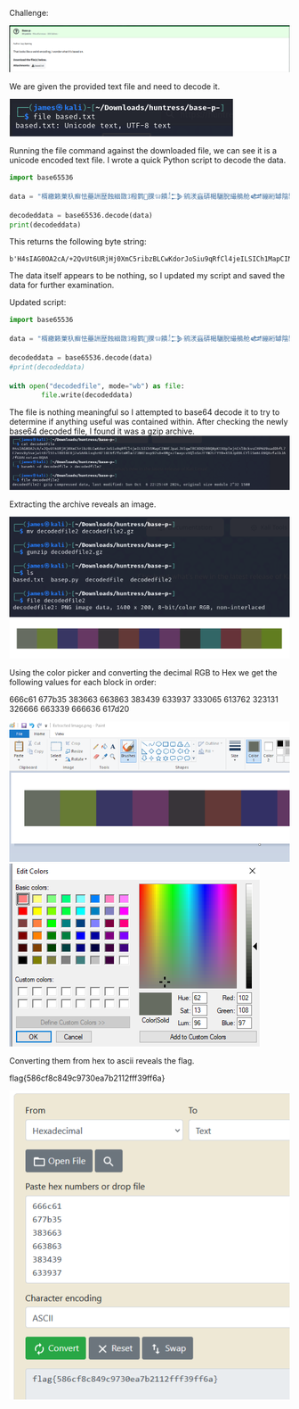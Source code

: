 Challenge:

![Alt text](images/1._Challenge.PNG)

We are given the provided text file and need to decode it.

![Alt text](images/2._File_Type.PNG)

Running the file command against the downloaded file, we can see it is a unicode encoded text file.  I wrote a quick Python script to decode the data.

```python
import base65536

data = "楈繳籁萰杁癣怯蘲詶歴蝕絪敪ꕘ橃鹲𠁢腂𔕃饋𓁯𒁊鹓湵蝱硦楬驪腉繓鵃舱𒅡繃絎罅陰罌繖𔕱蝔浃虄眵虂𒄰𓉋詘襰ꅥ破ꌴ顂𔑫硳蕈訶𒀹饡鵄腦蔷樸𠁺襐浸椱欱蹌ꍣ鱙癅腏葧𔕇鱋鱸𓁮聊聍ꄸꈴ陉𔕁框ꅔ𔕩𔕃驂虪祑𓅁聨朸聣摸眲葮𖠳鵺穭𒁭豍摮饱恕𓉮詔葉鰸葭楷洳面𔕃𔑒踳𔐸杅𐙥湳橹驳陪楴氹橬𓄱蝔晏稸ꄸ防癓ꉁ𖡩鵱聲ꍆ稸鬶魚𓉯艭𔕬輷茳筋𔑭湰𓄲怸艈恧襺陷项譶ꍑ衮汮蹆杗筌蹙怰晘缸睰脹蹃鹬ꕓ脶湏赑魶繡罢𒉁荶腳ꌳ蕔𔐶橊欹𖥇繋赡𐙂饎罒鵡𒉮腙ꍮ楑恤魌虢昹𒅶效楙衎𔕙ꉨ𓈸𔑭樯筶筚絮𓁗浈豱ꉕ魔魧蕕聘筣鹖樫ꍖ汸湖萰腪轪𓉱艱絍笹艨魚詇腁𒁮陴顮虂癁"

decodeddata = base65536.decode(data)
print(decodeddata)
```

This returns the following byte string:

```
b'H4sIAG0OA2cA/+2QvUt6URjHj0XmC5ribzBLCwKdorJoSiu9qRfCl4jeILSICh1MapCINHEJpaLJVIqwTRC8DQ5BBQ0pKtXUpTej4C4lBckvsCHP6U9oadDhfL7P85zzPTx81416LYclYgEAOLgOGwKgxgnrJKMK8j4kIaAwF3TjiwCwBejQQDAshK82cKx/2BnO3xzhmEmoMWn/qdU+ntTUIO8gmOw438bbCwRv3Y8vE2ens9y5sejat497l51sTRO18E8j2aSAAkixqhrKFl8E6fZfotmMlw7Z3NKFmvp92s8+HMg+zTwaycvVQlnSn7FYW2LFYY0+X18JpB9LCYliSm6LO9QXvfaIbJAqvNsL3lTP6vJ596GyKIaXBnNdRJahnqYLnlQ4d+LfbQ91vpH0Y4NSYwhk8tmv/5vFZFnHWrH8qWUkTfgfUPXKcFVi+5Vlx7V90OjLjZqtqMMH9FhMZfGUALnotancBQAA'
```

The data itself appears to be nothing, so I updated my script and saved the data for further examination.

Updated script:

```python
import base65536

data = "楈繳籁萰杁癣怯蘲詶歴蝕絪敪ꕘ橃鹲𠁢腂𔕃饋𓁯𒁊鹓湵蝱硦楬驪腉繓鵃舱𒅡繃絎罅陰罌繖𔕱蝔浃虄眵虂𒄰𓉋詘襰ꅥ破ꌴ顂𔑫硳蕈訶𒀹饡鵄腦蔷樸𠁺襐浸椱欱蹌ꍣ鱙癅腏葧𔕇鱋鱸𓁮聊聍ꄸꈴ陉𔕁框ꅔ𔕩𔕃驂虪祑𓅁聨朸聣摸眲葮𖠳鵺穭𒁭豍摮饱恕𓉮詔葉鰸葭楷洳面𔕃𔑒踳𔐸杅𐙥湳橹驳陪楴氹橬𓄱蝔晏稸ꄸ防癓ꉁ𖡩鵱聲ꍆ稸鬶魚𓉯艭𔕬輷茳筋𔑭湰𓄲怸艈恧襺陷项譶ꍑ衮汮蹆杗筌蹙怰晘缸睰脹蹃鹬ꕓ脶湏赑魶繡罢𒉁荶腳ꌳ蕔𔐶橊欹𖥇繋赡𐙂饎罒鵡𒉮腙ꍮ楑恤魌虢昹𒅶效楙衎𔕙ꉨ𓈸𔑭樯筶筚絮𓁗浈豱ꉕ魔魧蕕聘筣鹖樫ꍖ汸湖萰腪轪𓉱艱絍笹艨魚詇腁𒁮陴顮虂癁"

decodeddata = base65536.decode(data)
#print(decodeddata)

with open("decodedfile", mode="wb") as file:
        file.write(decodeddata)
```

The file is nothing meaningful so I attempted to base64 decode it to try to determine if anything useful was contained within.  After checking the newly base64 decoded file, I found it was a gzip archive.
![Alt text](images/3._Decoded_file.PNG)

Extracting the archive reveals an image.

![Alt text](images/4._Decoded_file_2.PNG)
![Alt text](images/5._Extracted_Image.png)

Using the color picker and converting the decimal RGB to Hex we get the following values for each block in order:

666c61
677b35
383663
663863
383439
633937
333065
613762
323131
326666
663339
666636
617d20

![Alt text](images/6._Color_Picker.PNG)
![Alt text](images/7._Color_Value.PNG)

Converting them from hex to ascii reveals the flag.

flag{586cf8c849c9730ea7b2112fff39ff6a}

![Alt text](images/8._Converting_Hex_to_ASCII.PNG)